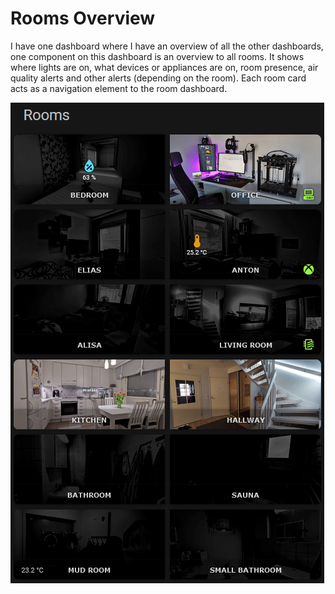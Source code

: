 # Rooms Overview

I have one dashboard where I have an overview of all the other dashboards, one component on this dashboard is an overview to all rooms. It shows where lights are on, what devices or appliances are on, room presence, air quality alerts and other alerts (depending on the room). Each room card acts as a navigation element to the room dashboard.

![](rooms-overview.gif)
